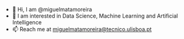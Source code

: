 - 👋 Hi, I am @miguelmatamoreira
- 👀 I am interested in Data Science, Machine Learning and Artificial Intelligence
- 📫 Reach me at miguelmatamoreira@tecnico.ulisboa.pt

<!---
miguelmatamoreira/miguelmatamoreira is a ✨ special ✨ repository because its `README.md` (this file) appears on your GitHub profile.
You can click the Preview link to take a look at your changes.
--->
